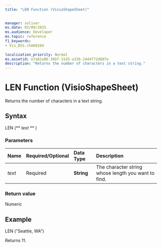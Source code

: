 ```yaml
---
title: "LEN Function (VisioShapeSheet)"
 
 
manager: soliver
ms.date: 03/09/2015
ms.audience: Developer
ms.topic: reference
f1_keywords:
- Vis_DSS.chm60104
 
localization_priority: Normal
ms.assetid: e7a62a86-36bf-31d3-a33b-2444f72d60fe
description: "Returns the number of characters in a text string."
---
```


# LEN Function (VisioShapeSheet)

Returns the number of characters in a text string.
  
## Syntax

LEN (** *text* ** ) 
  
### Parameters

|**Name**|**Required/Optional**|**Data Type**|**Description**|
|:-----|:-----|:-----|:-----|
| _text_ <br/> |Required  <br/> |**String** <br/> |The character string whose length you want to find.  <br/> |
   
### Return value

Numeric
  
## Example

LEN ("Seattle, WA") 
  
Returns 11. 
  

